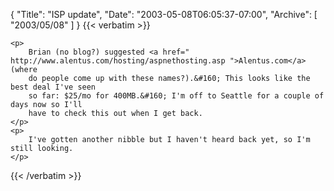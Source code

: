 {
  "Title": "ISP update",
  "Date": "2003-05-08T06:05:37-07:00",
  "Archive": [
    "2003/05/08"
  ]
}
{{< verbatim >}}

    <p>
        Brian (no blog?) suggested <a href=" http://www.alentus.com/hosting/aspnethosting.asp ">Alentus.com</a> (where
        do people come up with these names?).&#160; This looks like the best deal I've seen
        so far: $25/mo for 400MB.&#160; I'm off to Seattle for a couple of days now so I'll
        have to check this out when I get back.
    </p>
    <p>
        I've gotten another nibble but I haven't heard back yet, so I'm still looking.
    </p>

{{< /verbatim >}}
